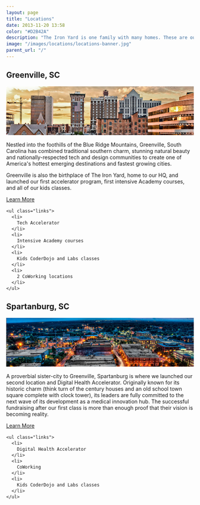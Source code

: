 ```yaml
---
layout: page
title: "Locations"
date: 2013-11-20 13:58
color: "#D2B42A"
description: "The Iron Yard is one family with many homes. These are our cities."
image: "/images/locations/locations-banner.jpg"
parent_url: "/"
---
```


<div class="location-index">
  <div class="span8">
    <h2>Greenville, SC</h2>
  </div>
  <img class="header-image" src="/images/locations/locations-greenville.jpg"/>
  <div class="span8">
    <p>Nestled into the foothills of the Blue Ridge Mountains, Greenville, South Carolina has combined traditional southern charm, stunning natural beauty and nationally-respected tech and design communities to create one of America's hottest emerging destinations and fastest growing cities.</p>
    <p>Greenville is also the birthplace of The Iron Yard, home to our HQ, and launched our first accelerator program, first intensive Academy courses, and all of our kids classes.</p>
  </div>

  <div class="article-sidebar span4">
    <a class="available-button" href="/locations/greenville">
      <p>Learn More</p>
    </a>

    <ul class="links">
      <li>
        Tech Accelerator
      </li>
      <li>
        Intensive Academy courses
      </li>
      <li>
        Kids CoderDojo and Labs classes
      </li>
      <li>
        2 CoWorking locations
      </li>
    </ul>
  </div>
</div>


<div class="location-index">
  <div class="span8">
    <h2>Spartanburg, SC</h2>
  </div>
  <img class="header-image" src="/images/locations/locations-spartanburg.jpg"/>
  <div class="span8">
    <p>A proverbial sister-city to Greenville, Spartanburg is where we launched our second location and Digital Health Accelerator. Originally known for its historic charm (think turn of the century houses and an old school town square complete with clock tower), its leaders are fully committed to the next wave of its development as a medical innovation hub. The successful fundraising after our first class is more than enough proof that their vision is becoming reality.</p>
  </div>

  <div class="article-sidebar span4">
    <a class="available-button" href="#">
      <p>Learn More</p>
    </a>

    <ul class="links">
      <li>
        Digital Health Accelerator
      </li>
      <li>
        CoWorking
      </li>
      <li>
        Kids CoderDojo and Labs classes
      </li>
    </ul>
  </div>
</div>


<!-- <div class="location-index">
  <div class="span8">
    <h2>Cool Town</h2>
  </div>
  <img class="header-image" src="http://placehold.it/960x250?text=Iron+Sunset"/>
  <div class="span8">
    <p>Mlkshk Vice shabby chic fixie. XOXO next level kogi, skateboard lomo kitsch keffiyeh PBR&B disrupt church-key 90's. Viral dreamcatcher letterpress, brunch swag irony meggings Marfa. Cliche ethnic banjo, VHS locavore drinking vinegar McSweeney's. Banjo mlkshk bespoke shabby chic, stumptown fixie artisan keffiyeh kale chips 3 wolf moon. Pug street art beard fingerstache sriracha mixtape Wes Anderson 90's XOXO wayfarers, meh raw denim hella. Sustainable Wes Anderson bitters, plaid Pitchfork fanny pack Pinterest Odd Future seitan.</p>
  </div>

  <div class="article-sidebar span4">
    <a class="available-button" href="#">
      <p>Learn More</p>
    </a>

    <ul class="links">
      <li>
        Actually scenester
      </li>
      <li>
        Thundercats
      </li>
      <li>
        Organic Cosby sweater
      </li>
      <li>
        Viral kale chips
      </li>
      <li>
        Dreamcatcher meggings
      </li>
    </ul>
  </div>
</div> -->